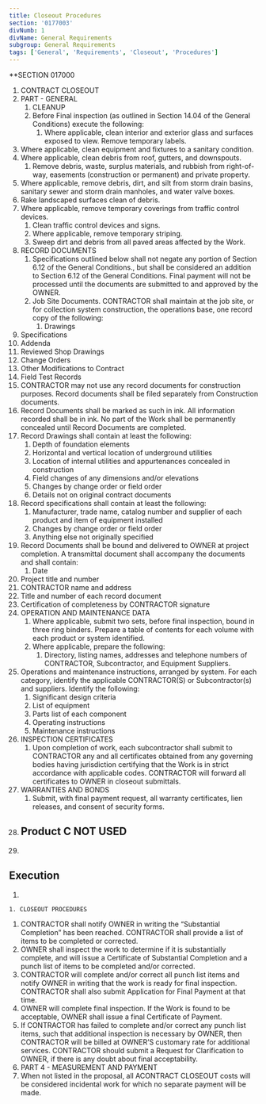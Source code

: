 ```yaml
---
title: Closeout Procedures
section: '0177003'
divNumb: 1
divName: General Requirements
subgroup: General Requirements
tags: ['General', 'Requirements', 'Closeout', 'Procedures']
---
```



 **SECTION 017000
1. CONTRACT CLOSEOUT
1. PART - GENERAL
    1. CLEANUP
   1. Before Final inspection (as outlined in Section 14.04 of the General Conditions) execute the following:
      1. Where applicable, clean interior and exterior glass and surfaces exposed to view. Remove temporary labels.
2. Where applicable, clean equipment and fixtures to a sanitary condition.
3. Where applicable, clean debris from roof, gutters, and downspouts.
   1. Remove debris, waste, surplus materials, and rubbish from right-of-way, easements (construction or permanent) and private property.
5. Where applicable, remove debris, dirt, and silt from storm drain basins, sanitary sewer and storm drain manholes, and water valve boxes.
6. Rake landscaped surfaces clean of debris.
7. Where applicable, remove temporary coverings from traffic control devices.
   1. Clean traffic control devices and signs.
   1. Where applicable, remove temporary striping.
   1. Sweep dirt and debris from all paved areas affected by the Work.
2. RECORD DOCUMENTS
   1. Specifications outlined below shall not negate any portion of Section 6.12 of the General Conditions., but shall be considered an addition to Section 6.12 of the General Conditions. Final payment will not be processed until the documents are submitted to and approved by the OWNER.
   1. Job Site Documents. CONTRACTOR shall maintain at the job site, or for collection system construction, the operations base, one record copy of the following:
       1. Drawings
 2. Specifications
 3. Addenda
 4. Reviewed Shop Drawings
 5. Change Orders
 6. Other Modifications to Contract
 7. Field Test Records
   1. CONTRACTOR may not use any record documents for construction purposes. Record documents shall be filed separately from Construction documents.
   1. Record Documents shall be marked as such in ink. All information recorded shall be in ink. No part of the Work shall be permanently concealed until Record Documents are completed.
 1. Record Drawings shall contain at least the following:
      1. Depth of foundation elements
      1. Horizontal and vertical location of underground utilities
      1. Location of internal utilities and appurtenances concealed in construction
      1. Field changes of any dimensions and/or elevations
      1. Changes by change order or field order
      1. Details not on original contract documents
 2. Record specifications shall contain at least the following:
      1. Manufacturer, trade name, catalog number and supplier of each product and item of equipment installed
      1. Changes by change order or field order
      1. Anything else not originally specified
   1. Record Documents shall be bound and delivered to OWNER at project completion. A transmittal document shall accompany the documents and shall contain:
       1. Date
 2. Project title and number
 3. CONTRACTOR name and address
 4. Title and number of each record document
 5. Certification of completeness by CONTRACTOR signature
3. OPERATION AND MAINTENANCE DATA
   1. Where applicable, submit two sets, before final inspection, bound in three ring binders. Prepare a table of contents for each volume with each product or system identified.
   1. Where applicable, prepare the following:
      1. Directory, listing names, addresses and telephone numbers of CONTRACTOR, Subcontractor, and Equipment Suppliers.
2. Operations and maintenance instructions, arranged by system. For each category, identify the applicable CONTRACTOR(S) or Subcontractor(s) and suppliers. Identify the following:
      1. Significant design criteria
   1. List of equipment
   1. Parts list of each component
   1. Operating instructions
   1. Maintenance instructions
4. INSPECTION CERTIFICATES
   1. Upon completion of work, each subcontractor shall submit to CONTRACTOR any and all certificates obtained from any governing bodies having jurisdiction certifying that the Work is in strict accordance with applicable codes. CONTRACTOR will forward all certificates to OWNER in closeout submittals.
4. WARRANTIES AND BONDS
   1. Submit, with final payment request, all warranty certificates, lien releases, and consent of security forms.
1. ## Product C NOT USED
1. 

## Execution

1.  

	1. CLOSEOUT PROCEDURES
   1. CONTRACTOR shall notify OWNER in writing the “Substantial Completion” has been reached. CONTRACTOR shall provide a list of items to be completed or corrected. 
2. OWNER shall inspect the work to determine if it is substantially complete, and will issue a Certificate of Substantial Completion and a punch list of items to be completed and/or corrected.
3. CONTRACTOR will complete and/or correct all punch list items and notify OWNER in writing that the work is ready for final inspection. CONTRACTOR shall also submit Application for Final Payment at that time.
4. OWNER will complete final inspection. If the Work is found to be acceptable, OWNER shall issue a final Certificate of Payment.
5. If CONTRACTOR has failed to complete and/or correct any punch list items, such that additional inspection is necessary by OWNER, then CONTRACTOR will be billed at OWNER’S customary rate for additional services. CONTRACTOR should submit a Request for Clarification to OWNER, if there is any doubt about final acceptability.
1. PART 4 - MEASUREMENT AND PAYMENT
1. When not listed in the proposal, all ACONTRACT CLOSEOUT costs will be considered incidental work for which no separate payment will be made.


